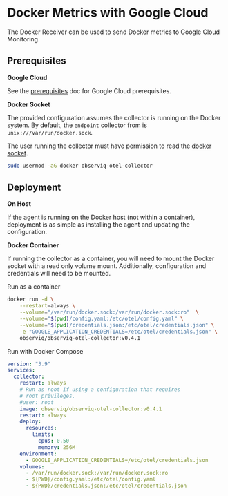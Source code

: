 # Docker Metrics with Google Cloud

The Docker Receiver can be used to send Docker metrics to Google Cloud Monitoring.

## Prerequisites

**Google Cloud**

See the [prerequisites](../prerequisites.md) doc for Google Cloud prerequisites.

**Docker Socket**

The provided configuration assumes the collector is running on the Docker system. By default, the `endpoint` collector from is `unix:///var/run/docker.sock`.

The user running the collector must have permission to read the [docker socket](https://docs.docker.com/engine/install/linux-postinstall/).

```bash
sudo usermod -aG docker observiq-otel-collector
```

## Deployment

**On Host**

If the agent is running on the Docker host (not within a container), deployment is as simple as installing the agent
and updating the configuration.

**Docker Container**

If running the collector as a container, you will need to mount the Docker socket with a read only volume mount. Additionally, configuration and credentials will need to be mounted.

Run as a container

```bash
docker run -d \
    --restart=always \
    --volume="/var/run/docker.sock:/var/run/docker.sock:ro"  \
    --volume="$(pwd)/config.yaml:/etc/otel/config.yaml" \
    --volume="$(pwd)/credentials.json:/etc/otel/credentials.json" \
    -e "GOOGLE_APPLICATION_CREDENTIALS=/etc/otel/credentials.json" \
    observiq/observiq-otel-collector:v0.4.1
```

Run with Docker Compose

```yaml
version: "3.9"
services:
  collector:
    restart: always
    # Run as root if using a configuration that requires
    # root privileges.
    #user: root
    image: observiq/observiq-otel-collector:v0.4.1
    restart: always
    deploy:
      resources:
        limits:
          cpus: 0.50
          memory: 256M
    environment:
      - GOOGLE_APPLICATION_CREDENTIALS=/etc/otel/credentials.json
    volumes:
      - /var/run/docker.sock:/var/run/docker.sock:ro
      - ${PWD}/config.yaml:/etc/otel/config.yaml
      - ${PWD}/credentials.json:/etc/otel/credentials.json
```
